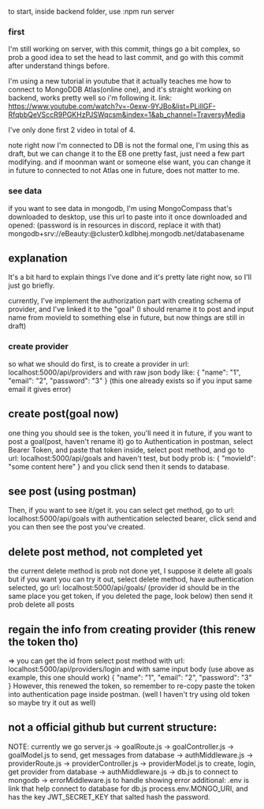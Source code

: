 to start, inside backend folder, use :npm run server

### first
I'm still working on server, with this commit, things go a bit complex, so prob a good idea to set the head to last commit, and go with this commit after understand things before. 

I'm using a new tutorial in youtube that it actually teaches me how to connect to MongoDDB Atlas(online one), and it's straight working on backend, works pretty well so i'm following it. 
link: https://www.youtube.com/watch?v=-0exw-9YJBo&list=PLillGF-RfqbbQeVSccR9PGKHzPJSWqcsm&index=1&ab_channel=TraversyMedia

I've only done first 2 video in total of 4. 

note right now I'm connected to DB is not the formal one, I'm using this as draft, but we can change it to the EB one pretty fast, just need a few part modifying. and if moonman want or someone else want, you can change it in future to connected to not Atlas one in future, does not matter to me. 

### see data
if you want to see data in mongodb, I'm using MongoCompass that's downloaded to desktop, use this url to paste into it once downloaded and opened: 
(password is in resources in discord, replace it with that)
mongodb+srv://eBeauty:<password>@cluster0.kdlbhej.mongodb.net/databasename

## explanation
It's a bit hard to explain things I've done and it's pretty late right now, so I'll just go briefly. 

currently, I've implement the authorization part with creating schema of provider, and I've linked it to the "goal" (I should rename it to post and input name from movieId to something else in future, but now things are still in draft)

### create provider
so what we should do first, is to create a provider in url: localhost:5000/api/providers and with raw json body like: 
{
"name": "1", 
"email": "2", 
"password": "3"
}
(this one already exists so if you input same email it gives error)

## create post(goal now)
one thing you should see is the token, you'll need it in future, if you want to post a goal(post, haven't rename it)
go to Authentication in postman, select Bearer Token, and paste that token inside, select post method, and go to url: localhost:5000/api/goals
and haven't test, but body prob is: 
{
"movieId": "some content here"
}
and you click send then it sends to database.

## see post (using postman)
Then, if you want to see it/get it. you can select get method, go to url: 
localhost:5000/api/goals
with authentication selected bearer, click send and you can then see the post you've created.

## delete post method, not completed yet
the current delete method is prob not done yet, I suppose it delete all goals but if you want you can try it out, 
select delete method, have authentication selected, go url: 
localhost:5000/api/goals/<provider id>
(provider id should be in the same place you get token, if you deleted the page, look below)
then send it prob delete all posts

## regain the info from creating provider (this renew the token tho)
=> you can get the id from select post method with url: 
localhost:5000/api/providers/login
and with same input body (use above as example, this one should work)
{
"name": "1", 
"email": "2", 
"password": "3"
}
However, this renewed the token, so remember to re-copy paste the token into authentication page inside postman. (well I haven't try using old token so maybe try it out as well)


## not a official github but current structure:
NOTE: currently we go server.js -> goalRoute.js -> goalController.js -> goalModel.js to send, get messages from database
                                                -> authMiddleware.js
                                -> providerRoute.js -> providerController.js -> providerModel.js to create, login, get provider from database
                                                    -> authMiddleware.js
                                -> db.js to connect to mongodb
                                -> errorMiddleware.js to handle showing error
additional: .env is link that help connect to database for db.js process.env.MONGO_URI, and has the key JWT_SECRET_KEY that salted hash the password.
